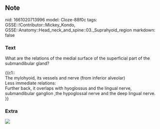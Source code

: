 ## Note
nid: 1661020713996
model: Cloze-88f0c
tags: GSSE::!Contributor::Mickey_Kondo, GSSE::Anatomy::Head_neck_and_spine::03._Suprahyoid_region
markdown: false

### Text
What are the relations of the medial surface of the superficial
part of the submandibular gland?
<div>
  {{c1::
  <div>
    The mylohyoid, its vessels and nerve (from inferior alveolar)
  </div>
  <div>
    Less immediate relations:
  </div>
  <div>
    Further back, it overlaps with hyoglossus and the lingual
    nerve, submandibular ganglion ,the hypoglossal nerve and the
    deep lingual nerve.
  </div>}}
</div>

### Extra
<img src="Submandibular-gland.jpg">
